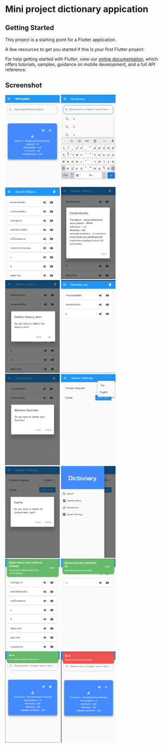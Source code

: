 # Mini project dictionary appication

## Getting Started

This project is a starting point for a Flutter application.

A few resources to get you started if this is your first Flutter project:

For help getting started with Flutter, view our
[online documentation](https://flutter.dev/docs), which offers tutorials,
samples, guidance on mobile development, and a full API reference.

## Screenshot
<p align="left">
<img src="srceenshot/สกรีนช็อต 2020-11-16 232853.png" width="175" height="auto">
<img src="srceenshot/สกรีนช็อต 2020-11-16 234649.png" width="175" height="auto">
<img src="srceenshot/สกรีนช็อต 2020-11-16 234720.png" width="175" height="auto">
<img src="srceenshot/สกรีนช็อต 2020-11-16 234739.png" width="175" height="auto">
<img src="srceenshot/สกรีนช็อต 2020-11-16 234755.png" width="175" height="auto">
<img src="srceenshot/สกรีนช็อต 2020-11-16 234817.png" width="175" height="auto">
<img src="srceenshot/สกรีนช็อต 2020-11-16 234850.png" width="175" height="auto">
<img src="srceenshot/สกรีนช็อต 2020-11-16 234919.png" width="175" height="auto">
<img src="srceenshot/สกรีนช็อต 2020-11-16 234930.png" width="175" height="auto">
<img src="srceenshot/สกรีนช็อต 2020-11-16 234956.png" width="175" height="auto">
<img src="srceenshot/สกรีนช็อต 2020-11-16 235107.png" width="175" height="auto">
<img src="srceenshot/สกรีนช็อต 2020-11-16 235136.png" width="175" height="auto">
<img src="srceenshot/สกรีนช็อต 2020-11-16 235206.png" width="175" height="auto">
<img src="srceenshot/สกรีนช็อต 2020-11-16 235220.png" width="175" height="auto">
</p>
